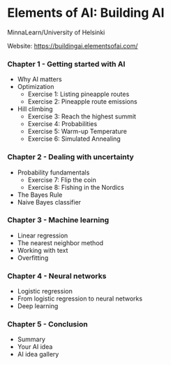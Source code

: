# Elements of AI: Building AI
MinnaLearn/University of Helsinki

Website: https://buildingai.elementsofai.com/

### Chapter 1 - Getting started with AI
- Why AI matters
- Optimization
  - Exercise 1: Listing pineapple routes
  - Exercise 2: Pineapple route emissions
- Hill climbing
  - Exercise 3: Reach the highest summit
  - Exercise 4: Probabilities
  - Exercise 5: Warm-up Temperature
  - Exercise 6: Simulated Annealing

### Chapter 2 - Dealing with uncertainty
- Probability fundamentals
  - Exercise 7: Flip the coin
  - Exercise 8: Fishing in the Nordics
- The Bayes Rule
- Naive Bayes classifier

### Chapter 3 - Machine learning
- Linear regression
- The nearest neighbor method
- Working with text
- Overfitting

### Chapter 4 - Neural networks
- Logistic regression
- From logistic regression to neural networks
- Deep learning

### Chapter 5 - Conclusion
- Summary
- Your AI idea
- AI idea gallery

